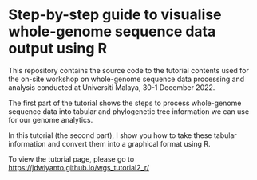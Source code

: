 # Step-by-step guide to visualise whole-genome sequence data output using R

This repository contains the source code to the tutorial contents used for the on-site workshop on whole-genome sequence data processing and analysis conducted at Universiti Malaya, 30-1 December 2022. 

The first part of the tutorial shows the steps to process whole-genome sequence data into tabular and phylogenetic tree information we can use for our genome analytics.

In this tutorial (the second part), I show you how to take these tabular information and convert them into a graphical format using R. 

To view the tutorial page, please go to https://jdwiyanto.github.io/wgs_tutorial2_r/
